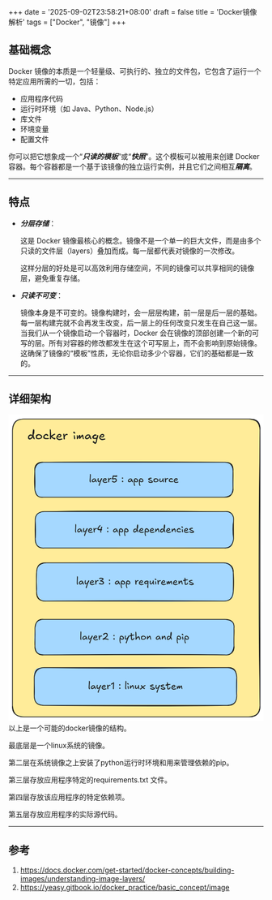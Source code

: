 +++
date = '2025-09-02T23:58:21+08:00'
draft = false
title = 'Docker镜像解析'
tags = ["Docker", "镜像"]
+++

## 基础概念
Docker 镜像的本质是一个轻量级、可执行的、独立的文件包，它包含了运行一个特定应用所需的一切，包括：
- 应用程序代码
- 运行时环境（如 Java、Python、Node.js）
- 库文件
- 环境变量
- 配置文件

你可以把它想象成一个“***只读的模板***”或“***快照***”。这个模板可以被用来创建 Docker 容器。每个容器都是一个基于该镜像的独立运行实例，并且它们之间相互***隔离***。

---

## 特点
- ***分层存储***：

    这是 Docker 镜像最核心的概念。镜像不是一个单一的巨大文件，而是由多个只读的文件层（layers）叠加而成。每一层都代表对镜像的一次修改。

    这样分层的好处是可以高效利用存储空间，不同的镜像可以共享相同的镜像层，避免重复存储。
- ***只读不可变***：

    镜像本身是不可变的。镜像构建时，会一层层构建，前一层是后一层的基础。每一层构建完就不会再发生改变，后一层上的任何改变只发生在自己这一层。当我们从一个镜像启动一个容器时，Docker 会在镜像的顶部创建一个新的可写的层。所有对容器的修改都发生在这个可写层上，而不会影响到原始镜像。这确保了镜像的“模板”性质，无论你启动多少个容器，它们的基础都是一致的。

---

## 详细架构
![docker_image](docker_image.png)
以上是一个可能的docker镜像的结构。

最底层是一个linux系统的镜像。

第二层在系统镜像之上安装了python运行时环境和用来管理依赖的pip。

第三层存放应用程序特定的requirements.txt 文件。

第四层存放该应用程序的特定依赖项。

第五层存放应用程序的实际源代码。

---

## 参考
1. <https://docs.docker.com/get-started/docker-concepts/building-images/understanding-image-layers/>
2. <https://yeasy.gitbook.io/docker_practice/basic_concept/image>

